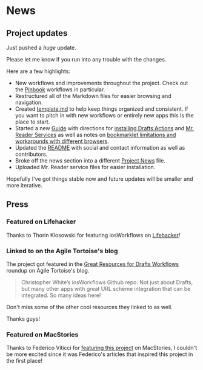 # News

## Project updates

Just pushed a *huge* update. 

Please let me know if you run into any trouble with the changes.

Here are a few highlights:

- New workflows and improvements throughout the project. Check out the [Pinbook](pinbook.md) workflows in particular.
- Restructured all of the Markdown files for easier browsing and navigation.
- Created [template.md](template.md) to help keep things organized and consistent. If you want to pitch in with new workflows or entirely new apps this is the place to start.
- Started a new [Guide](guide.md) with directions for [installing Drafts Actions](guide.md#installing-drafts-actions) and [Mr. Reader Services](guide.md#installing-mr-reader-browser-and-other-app-services) as well as notes on [bookmarklet limitations and workarounds with different browsers](guide.md#bookmarklet-limitations-for-selected-text-in-different-browsers).
- Updated the [README](README.md) with social and contact information as well as contributors.
- Broke off the news section into a different [Project News](project-news.md) file.
- Uploaded Mr. Reader service files for easier installation.

Hopefully I've got things stable now and future updates will be smaller and more iterative.

## Press

### Featured on Lifehacker

Thanks to Thorin Klosowski for featuring iosWorkflows on [Lifehacker](http://lifehacker.com/5984522/ios-workflows-is-a-collection-of-ways-to-automate-data-sharing-in-ios)!

### Linked to on the Agile Tortoise's blog

The project got featured in the [Great Resources for Drafts Workflows](http://agiletortoise.com/blog/2013/2/11/great-resources-for-drafts-workflows.html) roundup on Agile Tortoise's blog.

> Christopher White’s iosWorkflows Github repo: Not just about Drafts, but many other apps with great URL scheme integration that can be integrated. So many ideas here!

Don't miss some of the other cool resources they linked to as well.

Thanks guys!

### Featured on MacStories

Thanks to Federico Viticci for [featuring this project](http://www.macstories.net/links/chris-whites-ios-workflows/) on MacStories, I couldn't be more excited since it was Federico's articles that inspired this project in the first place!